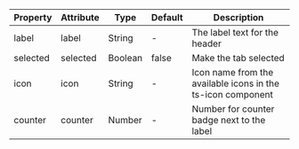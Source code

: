 | Property | Attribute | Type    | Default | Description                                                 |
| -------- | --------- | ------- | ------- | ----------------------------------------------------------- |
| label    | label     | String  | -       | The label text for the header                               |
| selected | selected  | Boolean | false   | Make the tab selected                                       |
| icon     | icon      | String  | -       | Icon name from the available icons in the ts-icon component |
| counter  | counter   | Number  | -       | Number for counter badge next to the label                  |
